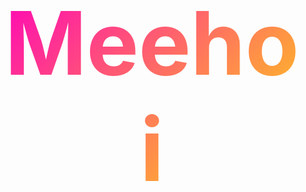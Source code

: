 <h1
  style="
    text-align: center;
    color: rgb(255, 120, 90);
    background: -o-linear-gradient(
      315deg,
      rgb(255, 0, 187) 0%,
      rgb(255, 234, 0) 100%
    );
    background: linear-gradient(
      135deg,
      rgb(255, 0, 187) 0%,
      rgb(255, 234, 0) 100%
    );
    -webkit-background-clip: text;
    background-clip: text;
    -webkit-text-fill-color: transparent;
    font-size: 10em;
  "
>
  Meehoi
</h1>
